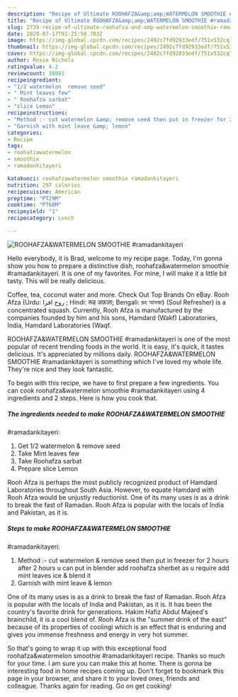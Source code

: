 ```yaml
---
description: "Recipe of Ultimate ROOHAFZA&amp;amp;WATERMELON SMOOTHIE #ramadankitayeri"
title: "Recipe of Ultimate ROOHAFZA&amp;amp;WATERMELON SMOOTHIE #ramadankitayeri"
slug: 2739-recipe-of-ultimate-roohafza-and-amp-watermelon-smoothie-ramadankitayeri
date: 2020-07-17T01:25:50.703Z
image: https://img-global.cpcdn.com/recipes/2492c7fd92933edf/751x532cq70/roohafzawatermelon-smoothie-ramadankitayeri-recipe-main-photo.jpg
thumbnail: https://img-global.cpcdn.com/recipes/2492c7fd92933edf/751x532cq70/roohafzawatermelon-smoothie-ramadankitayeri-recipe-main-photo.jpg
cover: https://img-global.cpcdn.com/recipes/2492c7fd92933edf/751x532cq70/roohafzawatermelon-smoothie-ramadankitayeri-recipe-main-photo.jpg
author: Roxie Nichols
ratingvalue: 4.2
reviewcount: 38081
recipeingredient:
- "1/2 watermelon  remove seed"
- " Mint leaves few"
- " Roohafza sarbat"
- "slice Lemon"
recipeinstructions:
- "Method :- cut watermelon &amp; remove seed then put in freezer for 2 hours after 2 hours u can put in blender add roohafza sherbet as u require add mint leaves ice &amp; blend it"
- "Garnish with mint leave &amp; lemon"
categories:
- Recipe
tags:
- roohafzawatermelon
- smoothie
- ramadankitayeri

katakunci: roohafzawatermelon smoothie ramadankitayeri 
nutrition: 297 calories
recipecuisine: American
preptime: "PT29M"
cooktime: "PT60M"
recipeyield: "1"
recipecategory: Lunch

---
```



![ROOHAFZA&amp;WATERMELON SMOOTHIE
#ramadankitayeri](https://img-global.cpcdn.com/recipes/2492c7fd92933edf/751x532cq70/roohafzawatermelon-smoothie-ramadankitayeri-recipe-main-photo.jpg)

Hello everybody, it is Brad, welcome to my recipe page. Today, I'm gonna show you how to prepare a distinctive dish, roohafza&amp;watermelon smoothie
#ramadankitayeri. It is one of my favorites. For mine, I will make it a little bit tasty. This will be really delicious.

Coffee, tea, coconut water and more. Check Out Top Brands On eBay. Rooh Afza (Urdu: روح افزا ‎; Hindi: रूह अफ़ज़ा; Bengali: রূহ আফজা) (Soul Refresher) is a concentrated squash. Currently, Rooh Afza is manufactured by the companies founded by him and his sons, Hamdard (Wakf) Laboratories, India, Hamdard Laboratories (Waqf.

ROOHAFZA&amp;WATERMELON SMOOTHIE
#ramadankitayeri is one of the most popular of recent trending foods in the world. It is easy, it's quick, it tastes delicious. It's appreciated by millions daily. ROOHAFZA&amp;WATERMELON SMOOTHIE
#ramadankitayeri is something which I've loved my whole life. They're nice and they look fantastic.


To begin with this recipe, we have to first prepare a few ingredients. You can cook roohafza&amp;watermelon smoothie
#ramadankitayeri using 4 ingredients and 2 steps. Here is how you cook that.

<!--inarticleads1-->

##### The ingredients needed to make ROOHAFZA&amp;WATERMELON SMOOTHIE
#ramadankitayeri:

1. Get 1/2 watermelon &amp; remove seed
1. Take  Mint leaves few
1. Take  Roohafza sarbat
1. Prepare slice Lemon


Rooh Afza is perhaps the most publicly recognized product of Hamdard Laboratories throughout South Asia. However, to equate Hamdard with Rooh Afza would be unjustly reductionist. One of its many uses is as a drink to break the fast of Ramadan. Rooh Afza is popular with the locals of India and Pakistan, as it is. 

<!--inarticleads2-->

##### Steps to make ROOHAFZA&amp;WATERMELON SMOOTHIE
#ramadankitayeri:

1. Method :- cut watermelon &amp; remove seed then put in freezer for 2 hours after 2 hours u can put in blender add roohafza sherbet as u require add mint leaves ice &amp; blend it
1. Garnish with mint leave &amp; lemon


One of its many uses is as a drink to break the fast of Ramadan. Rooh Afza is popular with the locals of India and Pakistan, as it is. It has been the country&#39;s favorite drink for generations. Hakim Hafiz Abdul Majeed&#39;s brainchild, it is a cool blend of. Rooh Afza is the &#34;summer drink of the east&#34; because of its properties of coolingi which is an effect that is enduring and gives you immense freshness and energy in very hot summer. 

So that's going to wrap it up with this exceptional food roohafza&amp;watermelon smoothie
#ramadankitayeri recipe. Thanks so much for your time. I am sure you can make this at home. There is gonna be interesting food in home recipes coming up. Don't forget to bookmark this page in your browser, and share it to your loved ones, friends and colleague. Thanks again for reading. Go on get cooking!
